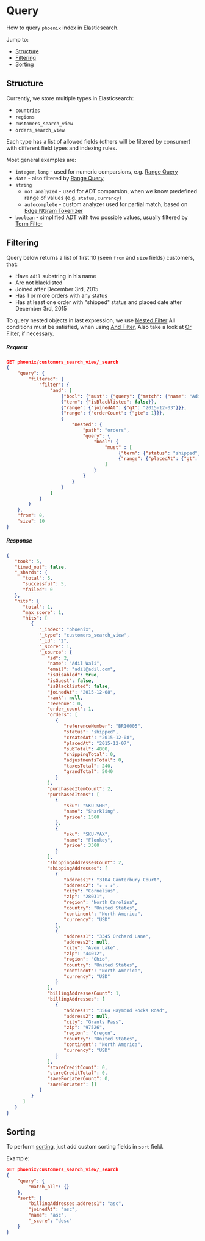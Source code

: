 # Query

How to query `phoenix` index in Elasticsearch.

Jump to:
* [Structure](#structure)
* [Filtering](#filtering)
* [Sorting](#sorting)

## Structure

Currently, we store multiple types in Elasticsearch:
* `countries`
* `regions` 
* `customers_search_view`
* `orders_search_view`

Each type has a list of allowed fields (others will be filtered by consumer) with different field types and indexing rules.

Most general examples are:
* `integer`, `long` - used for numeric comparsions, e.g. [Range Query](https://www.elastic.co/guide/en/elasticsearch/reference/1.7/query-dsl-range-query.html)
* `date` - also filtered by [Range Query](https://www.elastic.co/guide/en/elasticsearch/reference/1.7/query-dsl-range-query.html)
* `string`
  * `not_analyzed` - used for ADT comparsion, when we know predefined range of values (e.g. `status`, `currency`)
  * `autocomplete` - custom analyzer used for partial match, based on [Edge NGram Tokenizer](https://www.elastic.co/guide/en/elasticsearch/reference/1.7/analysis-edgengram-tokenizer.html)
* `boolean` - simplified ADT with two possible values, usually filtered by [Term Filter](https://www.elastic.co/guide/en/elasticsearch/reference/1.7/query-dsl-term-query.html)

## Filtering

Query below returns a list of first 10 (seen `from` and `size` fields) customers, that:
* Have `Adil` substring in his name
* Are not blacklisted
* Joined after December 3rd, 2015
* Has 1 or more orders with any status
* Has at least one order with "shipped" status and placed date after December 3rd, 2015

To query nested objects in last expression, we use [Nested Filter](https://www.elastic.co/guide/en/elasticsearch/reference/2.0/query-dsl-nested-query.html)
All conditions must be satisfied, when using [And Filter](https://www.elastic.co/guide/en/elasticsearch/reference/1.7/query-dsl-and-filter.html), 
Also take a look at [Or Filter](https://www.elastic.co/guide/en/elasticsearch/reference/1.4/query-dsl-or-filter.html), if necessary.

##### Request

```json
GET phoenix/customers_search_view/_search
{
    "query": {
        "filtered": {
            "filter": {
                "and": [
                    {"bool": {"must": {"query": {"match": {"name": "Adil"}}}}},
                    {"term": {"isBlacklisted": false}},
                    {"range": {"joinedAt": {"gt": "2015-12-03"}}},
                    {"range": {"orderCount": {"gte": 1}}},
                    {
                        "nested": {
                            "path": "orders",
                            "query": {
                                "bool": {
                                    "must" : [
                                         {"term": {"status": "shipped"}},
                                         {"range": {"placedAt": {"gt": "2015-12-03"}}}
                                    ]
                                }
                            }
                        }
                    }
                ]
            }    
        }
    },
    "from": 0,
    "size": 10
}
```

##### Response

```json
{
   "took": 5,
   "timed_out": false,
   "_shards": {
      "total": 5,
      "successful": 5,
      "failed": 0
   },
   "hits": {
      "total": 1,
      "max_score": 1,
      "hits": [
         {
            "_index": "phoenix",
            "_type": "customers_search_view",
            "_id": "2",
            "_score": 1,
            "_source": {
               "id": 2,
               "name": "Adil Wali",
               "email": "adil@adil.com",
               "isDisabled": true,
               "isGuest": false,
               "isBlacklisted": false,
               "joinedAt": "2015-12-08",
               "rank": null,
               "revenue": 0,
               "order_count": 1,
               "orders": [
                  {
                     "referenceNumber": "BR10005",
                     "status": "shipped",
                     "createdAt": "2015-12-08",
                     "placedAt": "2015-12-07",
                     "subTotal": 4800,
                     "shippingTotal": 0,
                     "adjustmentsTotal": 0,
                     "taxesTotal": 240,
                     "grandTotal": 5040
                  }
               ],
               "purchasedItemCount": 2,
               "purchasedItems": [
                  {
                     "sku": "SKU-SHH",
                     "name": "Sharkling",
                     "price": 1500
                  },
                  {
                     "sku": "SKU-YAX",
                     "name": "Flonkey",
                     "price": 3300
                  }
               ],
               "shippingAddressesCount": 2,
               "shippingAddresses": [
                  {
                     "address1": "3104 Canterbury Court",
                     "address2": "★ ★ ★",
                     "city": "Cornelius",
                     "zip": "28031",
                     "region": "North Carolina",
                     "country": "United States",
                     "continent": "North America",
                     "currency": "USD"
                  },
                  {
                     "address1": "3345 Orchard Lane",
                     "address2": null,
                     "city": "Avon Lake",
                     "zip": "44012",
                     "region": "Ohio",
                     "country": "United States",
                     "continent": "North America",
                     "currency": "USD"
                  }
               ],
               "billingAddressesCount": 1,
               "billingAddresses": [
                  {
                     "address1": "3564 Haymond Rocks Road",
                     "address2": null,
                     "city": "Grants Pass",
                     "zip": "97526",
                     "region": "Oregon",
                     "country": "United States",
                     "continent": "North America",
                     "currency": "USD"
                  }
               ],
               "storeCreditCount": 0,
               "storeCreditTotal": 0,
               "saveForLaterCount": 0,
               "saveForLater": []
            }
         }
      ]
   }
}
```

## Sorting

To perform [sorting](https://www.elastic.co/guide/en/elasticsearch/guide/current/_sorting.html), just add custom sorting fields in `sort` field.

Example:

```json
GET phoenix/customers_search_view/_search
{
    "query": {
        "match_all": {}
    },
    "sort": {
        "billingAddresses.address1": "asc",
        "joinedAt": "asc",
        "name": "asc",
        "_score": "desc"
    }
}
```